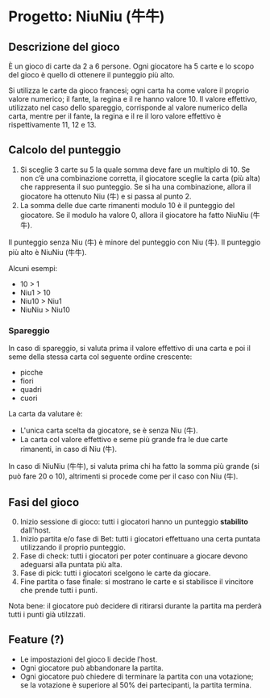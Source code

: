 # Progetto: NiuNiu (牛牛)

## Descrizione del gioco

È un gioco di carte da 2 a 6 persone.
Ogni giocatore ha 5 carte e lo scopo del gioco è quello di ottenere il punteggio più alto.

Si utilizza le carte da gioco francesi; ogni carta ha come valore il proprio valore numerico; il fante, la regina e il re hanno valore 10.
Il valore effettivo, utilizzato nel caso dello spareggio, corrisponde al valore numerico della carta, mentre per il fante, la regina e il re il loro valore effettivo è rispettivamente 11, 12 e 13.

## Calcolo del punteggio

1. Si sceglie 3 carte su 5 la quale somma deve fare un multiplo di 10.
    Se non c’è una combinazione corretta, il giocatore sceglie la carta (più alta) che rappresenta il suo punteggio.
    Se si ha una combinazione, allora il giocatore ha ottenuto Niu (牛) e si passa al punto 2.
2. La somma delle due carte rimanenti modulo 10 è il punteggio del giocatore.
    Se il modulo ha valore 0, allora il giocatore ha fatto NiuNiu (牛牛).

Il punteggio senza Niu (牛) è minore del punteggio con Niu (牛).
Il punteggio più alto è NiuNiu (牛牛).

Alcuni esempi:

- 10 > 1
- Niu1 > 10
- Niu10 > Niu1
- NiuNiu > Niu10

### Spareggio

In caso di spareggio, si valuta prima il valore effettivo di una carta e poi il seme della stessa carta col seguente ordine crescente:

- picche
- fiori
- quadri
- cuori

La carta da valutare è:

- L'unica carta scelta da giocatore, se è senza Niu (牛).
- La carta col valore effettivo e seme più grande fra le due carte rimanenti, in caso di Niu (牛).

In caso di NiuNiu (牛牛), si valuta prima chi ha fatto la somma più grande (si può fare 20 o 10), altrimenti si procede come per il caso con Niu (牛). 

## Fasi del gioco

0. Inizio sessione di gioco: tutti i giocatori hanno un punteggio **stabilito** dall'host.
1. Inizio partita e/o fase di Bet: tutti i giocatori effettuano una certa puntata utilizzando il proprio punteggio.
2. Fase di check: tutti i giocatori per poter continuare a giocare devono adeguarsi alla puntata più alta.
3. Fase di pick: tutti i giocatori scelgono le carte da giocare.
4. Fine partita o fase finale: si mostrano le carte e si stabilisce il vincitore che prende tutti i punti. 

Nota bene: il giocatore può decidere di ritirarsi durante la partita ma perderà tutti i punti già utilzzati.

## Feature (?)
- Le impostazioni del gioco li decide l’host.
- Ogni giocatore può abbandonare la partita.
- Ogni giocatore può chiedere di terminare la partita con una votazione; se la votazione è superiore al 50% dei partecipanti, la partita termina.
